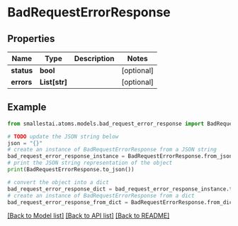 # BadRequestErrorResponse


## Properties

Name | Type | Description | Notes
------------ | ------------- | ------------- | -------------
**status** | **bool** |  | [optional] 
**errors** | **List[str]** |  | [optional] 

## Example

```python
from smallestai.atoms.models.bad_request_error_response import BadRequestErrorResponse

# TODO update the JSON string below
json = "{}"
# create an instance of BadRequestErrorResponse from a JSON string
bad_request_error_response_instance = BadRequestErrorResponse.from_json(json)
# print the JSON string representation of the object
print(BadRequestErrorResponse.to_json())

# convert the object into a dict
bad_request_error_response_dict = bad_request_error_response_instance.to_dict()
# create an instance of BadRequestErrorResponse from a dict
bad_request_error_response_from_dict = BadRequestErrorResponse.from_dict(bad_request_error_response_dict)
```
[[Back to Model list]](../README.md#documentation-for-models) [[Back to API list]](../README.md#documentation-for-api-endpoints) [[Back to README]](../README.md)


